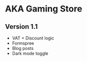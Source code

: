 # AKA Gaming Store

## Version 1.1
- VAT + Discount logic
- Formspree
- Blog posts
- Dark mode toggle